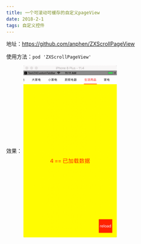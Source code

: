 ```yaml
---
title: 一个可滚动可缓存的自定义pageView
date: 2018-2-1
tags: 自定义控件
---
```

地址：<https://github.com/anphen/ZXScrollPageView>

使用方法：`pod 'ZXScrollPageView'`

效果：
<img src="一个可滚动可缓存的自定义pageView/pageview.gif" width="250" align=center />


